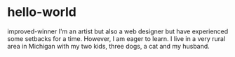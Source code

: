 # hello-world
improved-winner
I'm an artist but also a web designer but have experienced some setbacks for a time. However, I am eager to learn. I live in a very rural area in Michigan with my two kids, three dogs, a cat and my husband.
